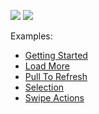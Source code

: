 <!-- default badges list -->
![](https://img.shields.io/endpoint?url=https://codecentral.devexpress.com/api/v1/VersionRange/312217278/22.1.3%2B)
[![](https://img.shields.io/badge/📖_How_to_use_DevExpress_Examples-e9f6fc?style=flat-square)](https://docs.devexpress.com/GeneralInformation/403183)
<!-- default badges end -->
Examples:

- [Getting Started](./CS/GettingStarted)  
- [Load More](./CS/LoadMore)  
- [Pull To Refresh](./CS/PullToRefresh)  
- [Selection](./CS/Selection)
- [Swipe Actions](./CS/Swipe)
